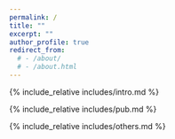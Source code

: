 ```yaml
---
permalink: /
title: ""
excerpt: ""
author_profile: true
redirect_from: 
  # - /about/
  # - /about.html
---
```


{% include_relative includes/intro.md %}

{% include_relative includes/pub.md %}

{% include_relative includes/others.md %}
